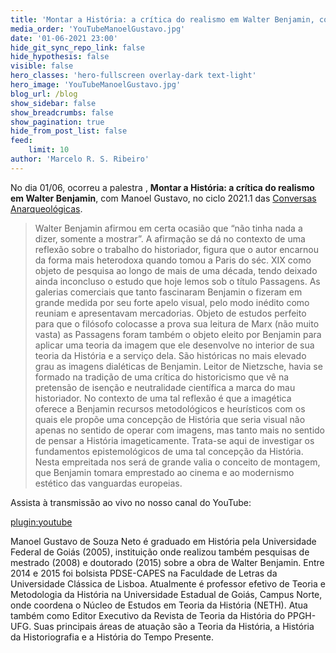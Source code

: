 ```yaml
---
title: 'Montar a História: a crítica do realismo em Walter Benjamin, com Manoel Gustavo'
media_order: 'YouTubeManoelGustavo.jpg'
date: '01-06-2021 23:00'
hide_git_sync_repo_link: false
hide_hypothesis: false
visible: false
hero_classes: 'hero-fullscreen overlay-dark text-light'
hero_image: 'YouTubeManoelGustavo.jpg'
blog_url: /blog
show_sidebar: false
show_breadcrumbs: false
show_pagination: true
hide_from_post_list: false
feed:
    limit: 10
author: 'Marcelo R. S. Ribeiro'
---
```


No dia 01/06, ocorreu a palestra , **Montar a História: a crítica do realismo em Walter Benjamin**, com Manoel Gustavo, no ciclo 2021.1 das [Conversas Anarqueológicas](http://arqueologiadosensivel.ufba.br/projetos/extensao/anarqueologicas).

> Walter Benjamin afirmou em certa ocasião que “não tinha nada a dizer, somente a mostrar”. A afirmação se dá no contexto de uma reflexão sobre o trabalho do historiador, figura que o autor encarnou da forma mais heterodoxa quando tomou a Paris do séc. XIX como objeto de pesquisa ao longo de mais de uma década, tendo deixado ainda inconcluso o estudo que hoje lemos sob o título Passagens. As galerias comerciais que tanto fascinaram Benjamin o fizeram em grande medida por seu forte apelo visual, pelo modo inédito como reuniam e apresentavam mercadorias. Objeto de estudos perfeito para que o filósofo colocasse a prova sua leitura de Marx (não muito vasta) as Passagens foram também o objeto eleito por Benjamin para aplicar uma teoria da imagem que ele desenvolve no interior de sua teoria da História e a serviço dela. São históricas no mais elevado grau as imagens dialéticas de Benjamin. Leitor de Nietzsche, havia se formado na tradição de uma crítica do historicismo que vê na pretensão de isenção e neutralidade científica a marca do mau historiador. No contexto de uma tal reflexão é que a imagética oferece a Benjamin recursos metodológicos e heurísticos com os quais ele propõe uma concepção de História que seria visual não apenas no sentido de operar com imagens, mas tanto mais no sentido de pensar a História imageticamente. Trata-se aqui de investigar os fundamentos epistemológicos de uma tal concepção da História. Nesta empreitada nos será de grande valia o conceito de montagem, que Benjamin tomara emprestado ao cinema e ao modernismo estético das vanguardas europeias.

Assista à transmissão ao vivo no nosso canal do YouTube:

[plugin:youtube](https://www.youtube.com/watch?v=_iUi6DDcjzA)

Manoel Gustavo de Souza Neto é graduado em História pela Universidade Federal de Goiás (2005), instituição onde realizou também pesquisas de mestrado (2008) e doutorado (2015) sobre a obra de Walter Benjamin. Entre 2014 e 2015 foi bolsista PDSE-CAPES na Faculdade de Letras da Universidade Clássica de Lisboa. Atualmente é professor efetivo de Teoria e Metodologia da História na Universidade Estadual de Goiás, Campus Norte, onde coordena o Núcleo de Estudos em Teoria da História (NETH). Atua também como Editor Executivo da Revista de Teoria da História do PPGH-UFG. Suas principais áreas de atuação são a Teoria da História, a História da Historiografia e a História do Tempo Presente.
